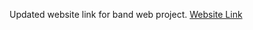 Updated website link for band web project.
[Website Link](file:///C:/Users/jkalv/Documents/newest%20band%20site%20update/feb22nd-band-site-update.html)

